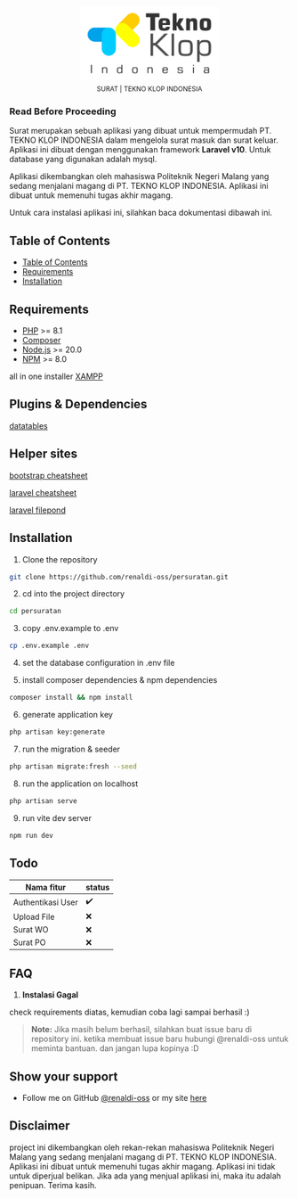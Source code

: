 <p align="center">
  <img src="./public/assets/img/TEKNO-KLOP.png" alt="LOGO" style="width: 250px;"/>
  <br/>
  <sub>SURAT | TEKNO KLOP INDONESIA</sub>
</p>

### Read Before Proceeding

Surat merupakan sebuah aplikasi yang dibuat untuk mempermudah PT. TEKNO KLOP INDONESIA dalam mengelola surat masuk dan surat keluar. Aplikasi ini dibuat dengan menggunakan framework **Laravel v10**. Untuk database yang digunakan adalah mysql.

Aplikasi dikembangkan oleh mahasiswa Politeknik Negeri Malang yang sedang menjalani magang di PT. TEKNO KLOP INDONESIA. Aplikasi ini dibuat untuk memenuhi tugas akhir magang.

Untuk cara instalasi aplikasi ini, silahkan baca dokumentasi dibawah ini.


## Table of Contents

- [Table of Contents](#table-of-contents)
- [Requirements](#requirements)
- [Installation](#installation)



## Requirements

- [PHP](https://www.php.net/) >= 8.1
- [Composer](https://getcomposer.org/)
- [Node.js](https://nodejs.org/en/) >= 20.0
- [NPM](https://www.npmjs.com/) >= 8.0

all in one installer [XAMPP](https://www.apachefriends.org/download.html)

## Plugins & Dependencies

[datatables](https://yajrabox.com/docs/laravel-datatables/10.0/)

## Helper sites

[bootstrap cheatsheet](https://bootstrap-cheatsheet.themeselection.com/)

[laravel cheatsheet](https://github.com/syofyanzuhad/Laravel-Trik-Indonesia/blob/main/README.md)

[laravel filepond](https://laravel-news.com/laravel-filepond)

## Installation

1. Clone the repository

```bash
git clone https://github.com/renaldi-oss/persuratan.git
```

2. cd into the project directory

```bash
cd persuratan
```

3. copy .env.example to .env

```bash
cp .env.example .env
```

4. set the database configuration in .env file

5. install composer dependencies & npm dependencies

```bash
composer install && npm install
```
6. generate application key

```bash
php artisan key:generate
```

7. run the migration & seeder

```bash
php artisan migrate:fresh --seed
```

8. run the application on localhost

```bash
php artisan serve
```

9. run vite dev server

```bash
npm run dev
```

## Todo

| Nama fitur               | status            |
|--------------------------|------------------|
| Authentikasi User        | ✔️ |
| Upload File   | ❌               |
| Surat WO   | ❌               |
| Surat PO   | ❌               |

## FAQ

1. **Instalasi Gagal**

check requirements diatas, kemudian coba lagi sampai berhasil :)

> **Note:** Jika masih belum berhasil, silahkan buat issue baru di repository ini. ketika membuat issue baru hubungi @renaldi-oss untuk meminta bantuan. dan jangan lupa kopinya :D


## Show your support

* Follow me on GitHub [@renaldi-oss](https://github.com/renaldi-oss) or my site [here](https://reynaldi.tech)

## Disclaimer

project ini dikembangkan oleh rekan-rekan mahasiswa Politeknik Negeri Malang yang sedang menjalani magang di PT. TEKNO KLOP INDONESIA. Aplikasi ini dibuat untuk memenuhi tugas akhir magang. Aplikasi ini tidak untuk diperjual belikan. Jika ada yang menjual aplikasi ini, maka itu adalah penipuan. Terima kasih.